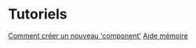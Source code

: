 # Tutoriels

[Comment créer un nouveau 'component'](/tutoriels/creer_components/README.md)
[Aide mémoire](/tutoriels/aide_memoire.md)
